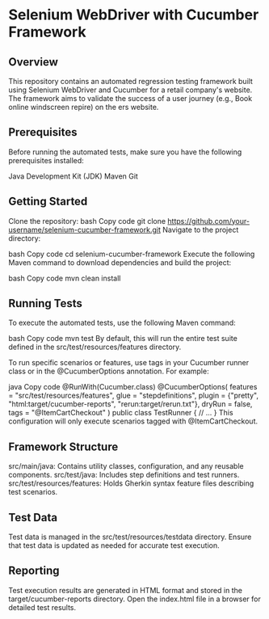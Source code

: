 # Selenium WebDriver with Cucumber Framework 
## Overview
This repository contains an automated regression testing framework built using Selenium WebDriver and Cucumber for a retail company's website. The framework aims to validate the success of a user journey (e.g., Book online windscreen repire) on the ers website.

## Prerequisites
Before running the automated tests, make sure you have the following prerequisites installed:

Java Development Kit (JDK) Maven Git

## Getting Started
Clone the repository: bash Copy code git clone https://github.com/your-username/selenium-cucumber-framework.git Navigate to the project directory:

bash Copy code cd selenium-cucumber-framework Execute the following Maven command to download dependencies and build the project:

bash Copy code mvn clean install

## Running Tests
To execute the automated tests, use the following Maven command:

bash Copy code mvn test By default, this will run the entire test suite defined in the src/test/resources/features directory.

To run specific scenarios or features, use tags in your Cucumber runner class or in the @CucumberOptions annotation. For example:

java Copy code @RunWith(Cucumber.class) @CucumberOptions( features = "src/test/resources/features", glue = "stepdefinitions", plugin = {"pretty", "html:target/cucumber-reports", "rerun:target/rerun.txt"}, dryRun = false, tags = "@ItemCartCheckout" ) public class TestRunner { // ... } This configuration will only execute scenarios tagged with @ItemCartCheckout.

## Framework Structure
src/main/java: Contains utility classes, configuration, and any reusable components. src/test/java: Includes step definitions and test runners. src/test/resources/features: Holds Gherkin syntax feature files describing test scenarios.

## Test Data
Test data is managed in the src/test/resources/testdata directory. Ensure that test data is updated as needed for accurate test execution.

## Reporting
Test execution results are generated in HTML format and stored in the target/cucumber-reports directory. Open the index.html file in a browser for detailed test results.
